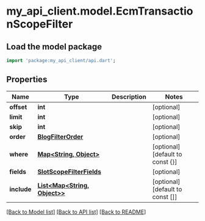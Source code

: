 # my_api_client.model.EcmTransactionScopeFilter

## Load the model package
```dart
import 'package:my_api_client/api.dart';
```

## Properties
Name | Type | Description | Notes
------------ | ------------- | ------------- | -------------
**offset** | **int** |  | [optional] 
**limit** | **int** |  | [optional] 
**skip** | **int** |  | [optional] 
**order** | [**BlogFilterOrder**](BlogFilterOrder.md) |  | [optional] 
**where** | [**Map<String, Object>**](Object.md) |  | [optional] [default to const {}]
**fields** | [**SlotScopeFilterFields**](SlotScopeFilterFields.md) |  | [optional] 
**include** | [**List<Map<String, Object>>**](Map.md) |  | [optional] [default to const []]

[[Back to Model list]](../README.md#documentation-for-models) [[Back to API list]](../README.md#documentation-for-api-endpoints) [[Back to README]](../README.md)


